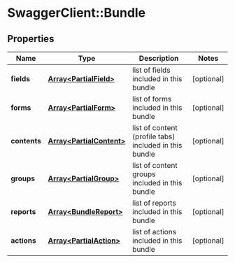 # SwaggerClient::Bundle

## Properties
Name | Type | Description | Notes
------------ | ------------- | ------------- | -------------
**fields** | [**Array&lt;PartialField&gt;**](PartialField.md) | list of fields included in this bundle | [optional] 
**forms** | [**Array&lt;PartialForm&gt;**](PartialForm.md) | list of forms included in this bundle | [optional] 
**contents** | [**Array&lt;PartialContent&gt;**](PartialContent.md) | list of content (profile tabs) included in this bundle | [optional] 
**groups** | [**Array&lt;PartialGroup&gt;**](PartialGroup.md) | list of content groups included in this bundle | [optional] 
**reports** | [**Array&lt;BundleReport&gt;**](BundleReport.md) | list of reports included in this bundle | [optional] 
**actions** | [**Array&lt;PartialAction&gt;**](PartialAction.md) | list of actions included in this bundle | [optional] 


